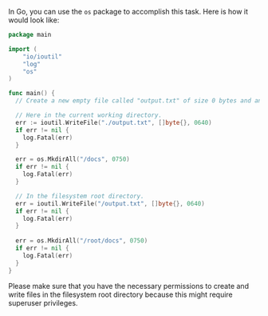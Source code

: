  In Go, you can use the `os` package to accomplish this task. Here is how it would look like:

```go
package main

import (
	"io/ioutil"
	"log"
	"os"
)

func main() {
  // Create a new empty file called "output.txt" of size 0 bytes and an empty directory called "docs".

  // Here in the current working directory.
  err := ioutil.WriteFile("./output.txt", []byte{}, 0640)
  if err != nil {
    log.Fatal(err)
  }

  err = os.MkdirAll("/docs", 0750)
  if err != nil {
    log.Fatal(err)
  }

  // In the filesystem root directory.
  err = ioutil.WriteFile("/output.txt", []byte{}, 0640)
  if err != nil {
    log.Fatal(err)
  }
  
  err = os.MkdirAll("/root/docs", 0750)
  if err != nil {
    log.Fatal(err)
  }
}
```

Please make sure that you have the necessary permissions to create and write files in the filesystem root directory because this might require superuser privileges.
